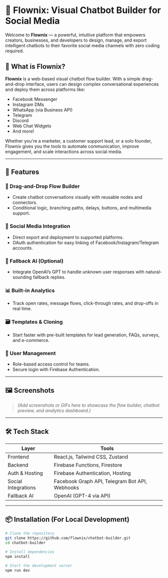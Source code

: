 # 🤖 Flownix: Visual Chatbot Builder for Social Media

Welcome to **Flownix** — a powerful, intuitive platform that empowers creators, businesses, and developers to design, manage, and export intelligent chatbots to their favorite social media channels with zero coding required.

## 🚀 What is Flownix?

**Flownix** is a web-based visual chatbot flow builder. With a simple drag-and-drop interface, users can design complex conversational experiences and deploy them across platforms like:

- Facebook Messenger
- Instagram DMs
- WhatsApp (via Business API)
- Telegram
- Discord
- Web Chat Widgets
- And more!

Whether you're a marketer, a customer support lead, or a solo founder, Flownix gives you the tools to automate communication, improve engagement, and scale interactions across social media.

---

## 🌟 Features

### 🔧 Drag-and-Drop Flow Builder
- Create chatbot conversations visually with reusable nodes and connectors.
- Conditional logic, branching paths, delays, buttons, and multimedia support.

### 📲 Social Media Integration
- Direct export and deployment to supported platforms.
- OAuth authentication for easy linking of Facebook/Instagram/Telegram accounts.

### 🧠 Fallback AI (Optional)
- Integrate OpenAI’s GPT to handle unknown user responses with natural-sounding fallback replies.

### 📊 Built-in Analytics
- Track open rates, message flows, click-through rates, and drop-offs in real time.

### 🗃️ Templates & Cloning
- Start faster with pre-built templates for lead generation, FAQs, surveys, and e-commerce.

### 🔐 User Management
- Role-based access control for teams.
- Secure login with Firebase Authentication.

---

## 🖼️ Screenshots

> _(Add screenshots or GIFs here to showcase the flow builder, chatbot preview, and analytics dashboard.)_

---

## 🛠️ Tech Stack

| Layer            | Tools                             |
|------------------|-----------------------------------|
| Frontend         | React.js, Tailwind CSS, Zustand   |
| Backend          | Firebase Functions, Firestore     |
| Auth & Hosting   | Firebase Authentication, Hosting  |
| Social Integrations | Facebook Graph API, Telegram Bot API, Webhooks |
| Fallback AI      | OpenAI (GPT-4 via API)            |

---

## 📦 Installation (For Local Development)

```bash
# Clone the repository
git clone https://github.com/flownix/chatbot-builder.git
cd chatbot-builder

# Install dependencies
npm install

# Start the development server
npm run dev
